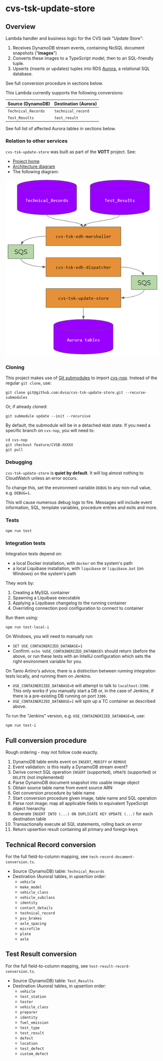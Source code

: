 # cvs-tsk-update-store

## Overview

Lambda handler and business logic for the CVS task "Update Store":

1. Receives DynamoDB stream events, containing NoSQL document snapshots ("**images**")
2. Converts these images to a TypeScript model, then to an SQL-friendly tuple.
3. Upserts (inserts or updates) tuples into RDS [Aurora][aurora], a relational SQL database.

See full conversion procedure in sections below.

This Lambda currently supports the following conversions:

| Source (DynamoDB)   | Destination (Aurora) |
| ------------------- | -------------------- |
| `Technical_Records` | `technical_record`   |
| `Test_Results`      | `test_result`        |

See full list of affected Aurora tables in sections below.

### Relation to other services

`cvs-tsk-update-store` was built as part of the **VOTT** project. See:

- [Project home](https://wiki.dvsacloud.uk/display/HVT/Vehicle+Operator+Test+Transparency)
- [Architecture diagram](https://wiki.dvsacloud.uk/pages/viewpage.action?spaceKey=HVT&title=VOTT+Architecture)
- The following diagram:

![Summary Diagram](summary-diagram.png)

### Cloning

This project makes use of [Git submodules][git-submodules] to import [cvs-nop][cvs-nop]. Instead of the regular `git clone`, use:

```shell
git clone git@github.com:dvsa/cvs-tsk-update-store.git --recurse-submodules
```

Or, if already cloned:

```shell
git submodule update --init --recursive
```

By default, the submodule will be in a detached `HEAD` state. If you need a specific branch on `cvs-nop`, you will need to:

```shell
cd cvs-nop
git checkout feature/CVSB-XXXXX
git pull
```

### Debugging

`cvs-tsk-update-store` is **quiet by default**. It will log almost nothing to CloudWatch unless an error occurs.

To change this, set the environment variable `DEBUG` to any non-null value, e.g. `DEBUG=1`.

This will cause numerous debug logs to fire. Messages will include event information, SQL, template variables, procedure entries and exits and more.

### Tests

```shell
npm run test
```

### Integration tests

Integration tests depend on:

- a local Docker installation, with `docker` on the system's path
- a local Liquibase installation, with `liquibase` or `liquibase.bat` (on Windows) on the system's path

They work by:

1. Creating a MySQL container
2. Spawning a Liquibase executable
3. Applying a Liquibase changelog to the running container
4. Overriding connection pool configuration to connect to container

Run them using:

```shell
npm run test-local-i
```

On Windows, you will need to manually run:

- `SET USE_CONTAINERIZED_DATABASE=1`
- Confirm: `echo %USE_CONTAINERIZED_DATABASE%` should return `1`before the above, or run these tests with an IntelliJ configuration which sets the right environment variable for you.

On Tanio Artino's advice, there is a distinction between running integration tests locally, and running them on Jenkins.

- `USE_CONTAINERIZED_DATABASE=0` will attempt to talk to `localhost:3306`. This only works if you manually start a DB or, in the case of Jenkins, if there is a pre-existing DB running on port `3306`.
- `USE_CONTAINERIZED_DATABASE=1` will spin up a TC container as described above.

To run the "Jenkins" version, e.g. `USE_CONTAINERIZED_DATABASE=0`, use:

```shell
npm run test-i
```

## Full conversion procedure

Rough ordering - may not follow code exactly.

1. DynamoDB table emits event on `INSERT`, `MODIFY` or `REMOVE`
2. Event validation: is this really a DynamoDB stream event?
3. Derive correct SQL operation `INSERT` (supported), `UPDATE` (supported) or `DELETE` (not implemented)
4. Parse DynamoDB document snapshot into usable image object
5. Obtain source table name from event source ARN
6. Get conversion procedure by table name
7. Start conversion procedure given image, table name and SQL operation
8. Parse root image: map all applicable fields to equivalent TypeScript object hierarchy
9. Generate `INSERT INTO (...) ON DUPLICATE KEY UPDATE (...)` for each destination table
10. Transactionally execute all SQL statements, rolling back on error
11. Return upsertion result containing all primary and foreign keys

## Technical Record conversion

For the full field-to-column mapping, see `tech-record-document-conversion.ts`.

- Source (DynamoDB) table: `Technical_Records`
- Destination (Aurora) tables, in upsertion order:
  - `vehicle`
  - `make_model`
  - `vehicle_class`
  - `vehicle_subclass`
  - `identity`
  - `contact_details`
  - `technical_record`
  - `psv_brakes`
  - `axle_spacing`
  - `microfilm`
  - `plate`
  - `axle`

## Test Result conversion

For the full field-to-column mapping, see `test-result-record-conversion.ts`.

- Source (DynamoDB) table: `Test_Results`
- Destination (Aurora) tables, in upsertion order:
  - `vehicle`
  - `test_station`
  - `tester`
  - `vehicle_class`
  - `preparer`
  - `identity`
  - `fuel_emission`
  - `test_type`
  - `test_result`
  - `defect`
  - `location`
  - `test_defect`
  - `custom_defect`

[aurora]: https://aws.amazon.com/rds/aurora
[git-submodules]: https://git-scm.com/book/en/v2/Git-Tools-Submodules
[cvs-nop]: https://github.com/dvsa/cvs-nop
